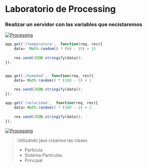 # Laboratorio de Processing
### Realizar un servidor con las variables que necistaremos
<a href="http://localhost:8080/"><img alt="Processing" src="https://img.shields.io/badge/Endpoint%20(GET)-http://localhost:8080/-F9014C?style=plastic"></a>

```javascript
app.get('/temperatura',  function(req, res){
    data=  Math.random() * (60 - 15) + 15
    
    res.send(JSON.stringify(data));
});


app.get('/humedad',  function(req, res){
    data= Math.random() * (100 - 1) + 1
    
    res.send(JSON.stringify(data));
});

app.get('/velocidad',  function(req, res){
    data= Math.random() * (100 - 1) + 1
    
    res.send(JSON.stringify(data));
});
```
<a href="https://processing.org/examples/simpleparticlesystem.html"><img alt="Processing" src="https://img.shields.io/badge/Code-Processing-F9F501?style=plastic&logo=processingfoundation"></a>

> Utilizando java creamos las clases
> - Particula
> - Sistema Particulas
> - Principal